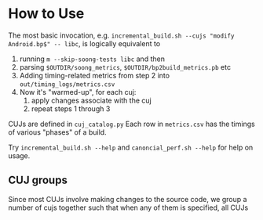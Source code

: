 # How to Use

The most basic invocation, e.g. `incremental_build.sh --cujs "modify Android.bp$" -- libc`, is logically
equivalent to

1. running `m --skip-soong-tests libc` and then
2. parsing `$OUTDIR/soong_metrics`, `$OUTDIR/bp2build_metrics.pb` etc
3. Adding timing-related metrics from step 2 into `out/timing_logs/metrics.csv`
4. Now it's "warmed-up", for each cuj:
   1. apply changes associate with the cuj
   1. repeat steps 1 through 3

CUJs are defined in `cuj_catalog.py`
Each row in `metrics.csv` has the timings of various "phases" of a build.

Try `incremental_build.sh --help` and `canoncial_perf.sh --help` for help on
usage.

## CUJ groups

Since most CUJs involve making changes to the source code, we group a number of cujs together such that when any of them is specified, all CUJs